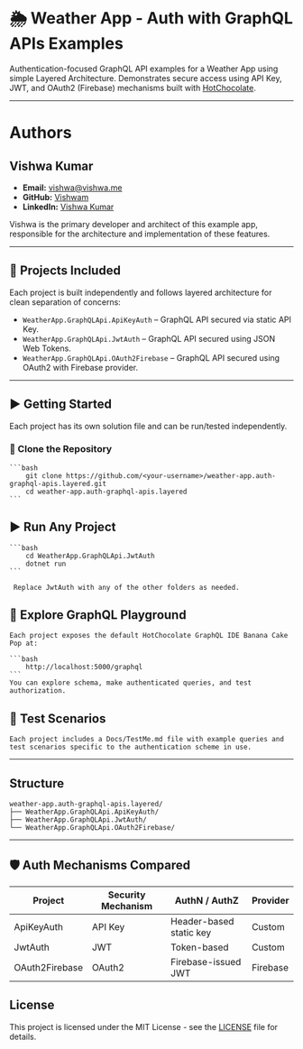 # 🌦️ Weather App - Auth with GraphQL APIs Examples

Authentication-focused GraphQL API examples for a Weather App using simple Layered Architecture. Demonstrates secure access using API Key, JWT, and OAuth2 (Firebase) mechanisms built with [HotChocolate](https://chillicream.com/docs/hotchocolate).

---
# Authors

## Vishwa Kumar

- **Email:** vishwa@vishwa.me
- **GitHub:** [Vishwam](https://github.com/vishwamkumar)
- **LinkedIn:** [Vishwa Kumar](https://www.linkedin.com/in/vishwamohan)

Vishwa is the primary developer and architect of this example app, responsible for the architecture and implementation of these features.

---

## 📁 Projects Included

Each project is built independently and follows layered architecture for clean separation of concerns:

- `WeatherApp.GraphQLApi.ApiKeyAuth` – GraphQL API secured via static API Key.
- `WeatherApp.GraphQLApi.JwtAuth` – GraphQL API secured using JSON Web Tokens.
- `WeatherApp.GraphQLApi.OAuth2Firebase` – GraphQL API secured using OAuth2 with Firebase provider.

---

## ▶️ Getting Started

Each project has its own solution file and can be run/tested independently.

### 🧱 Clone the Repository

    ```bash
        git clone https://github.com/<your-username>/weather-app.auth-graphql-apis.layered.git
        cd weather-app.auth-graphql-apis.layered
    ```


## ▶️ Run Any Project

    ```bash
        cd WeatherApp.GraphQLApi.JwtAuth
        dotnet run
    ```
        
     Replace JwtAuth with any of the other folders as needed.


## 🔎 Explore GraphQL Playground
    Each project exposes the default HotChocolate GraphQL IDE Banana Cake Pop at:

    ```bash
        http://localhost:5000/graphql
    ```
    You can explore schema, make authenticated queries, and test authorization.



## 🧪 Test Scenarios
    Each project includes a Docs/TestMe.md file with example queries and test scenarios specific to the authentication scheme in use.

---

## Structure

    weather-app.auth-graphql-apis.layered/
    ├── WeatherApp.GraphQLApi.ApiKeyAuth/
    ├── WeatherApp.GraphQLApi.JwtAuth/
    └── WeatherApp.GraphQLApi.OAuth2Firebase/

---

## 🛡️ Auth Mechanisms Compared

| Project        | Security Mechanism | AuthN / AuthZ           | Provider |
| -------------- | ------------------ | ----------------------- | -------- |
| ApiKeyAuth     | API Key            | Header-based static key | Custom   |
| JwtAuth        | JWT                | Token-based             | Custom   |
| OAuth2Firebase | OAuth2             | Firebase-issued JWT     | Firebase |


## License

This project is licensed under the MIT License - see the [LICENSE](LICENSE) file for details.
